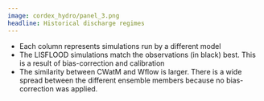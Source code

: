 ```yaml
---
image: cordex_hydro/panel_3.png
headline: Historical discharge regimes
---
```


- Each column represents simulations run by a different model
- The LISFLOOD simulations match the observations (in black) best. This is a result of bias-correction and calibration
- The similarity between CWatM and Wflow is larger. There is a wide spread between the different ensemble members because no bias-correction was applied.
